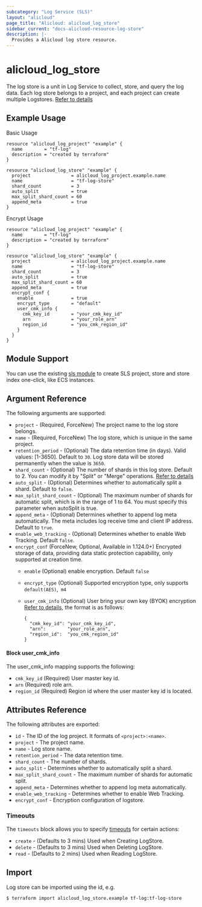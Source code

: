 ```yaml
---
subcategory: "Log Service (SLS)"
layout: "alicloud"
page_title: "Alicloud: alicloud_log_store"
sidebar_current: "docs-alicloud-resource-log-store"
description: |-
  Provides a Alicloud log store resource.
---
```


# alicloud\_log\_store

The log store is a unit in Log Service to collect, store, and query the log data. Each log store belongs to a project,
and each project can create multiple Logstores. [Refer to details](https://www.alibabacloud.com/help/doc-detail/48874.htm)

## Example Usage

Basic Usage

```
resource "alicloud_log_project" "example" {
  name        = "tf-log"
  description = "created by terraform"
}

resource "alicloud_log_store" "example" {
  project               = alicloud_log_project.example.name
  name                  = "tf-log-store"
  shard_count           = 3
  auto_split            = true
  max_split_shard_count = 60
  append_meta           = true
}
```
Encrypt Usage
```
resource "alicloud_log_project" "example" {
  name        = "tf-log"
  description = "created by terraform"
}

resource "alicloud_log_store" "example" {
  project               = alicloud_log_project.example.name
  name                  = "tf-log-store"
  shard_count           = 3
  auto_split            = true
  max_split_shard_count = 60
  append_meta           = true
  encrypt_conf {
    enable              = true
    encrypt_type        = "default"
    user_cmk_info {
      cmk_key_id        = "your_cmk_key_id"
      arn               = "your_role_arn"
      region_id         = "you_cmk_region_id"
    }
  }
}
```

## Module Support

You can use the existing [sls module](https://registry.terraform.io/modules/terraform-alicloud-modules/sls/alicloud) 
to create SLS project, store and store index one-click, like ECS instances.

## Argument Reference

The following arguments are supported:

* `project` - (Required, ForceNew) The project name to the log store belongs.
* `name` - (Required, ForceNew) The log store, which is unique in the same project.
* `retention_period` - (Optional) The data retention time (in days). Valid values: [1-3650]. Default to `30`. Log store data will be stored permanently when the value is `3650`.
* `shard_count` - (Optional) The number of shards in this log store. Default to 2. You can modify it by "Split" or "Merge" operations. [Refer to details](https://www.alibabacloud.com/help/doc-detail/28976.htm)
* `auto_split` - (Optional) Determines whether to automatically split a shard. Default to `false`.
* `max_split_shard_count` - (Optional) The maximum number of shards for automatic split, which is in the range of 1 to 64. You must specify this parameter when autoSplit is true.
* `append_meta` - (Optional) Determines whether to append log meta automatically. The meta includes log receive time and client IP address. Default to `true`.
* `enable_web_tracking` - (Optional) Determines whether to enable Web Tracking. Default `false`.
* `encrypt_conf` (ForceNew, Optional, Available in 1.124.0+) Encrypted storage of data, providing data static protection capability, only supported at creation time.
  * `enable` (Optional) enable encryption. Default `false`
  * `encrypt_type` (Optional) Supported encryption type, only supports `default(AES)`,` m4`
  * `user_cmk_info` (Optional) User bring your own key (BYOK) encryption [Refer to details](https://www.alibabacloud.com/help/zh/doc-detail/187853.htm), the format is as follows:
    
    ```
    {
      "cmk_key_id": "your_cmk_key_id",
      "arn":        "your_role_arn",
      "region_id":  "you_cmk_region_id"
    }
    ```
#### Block user_cmk_info
The user_cmk_info mapping supports the following:

* `cmk_key_id` (Required) User master key id.
* `arn` (Required) role arn.
* `region_id` (Required) Region id where the  user master key id is located.

## Attributes Reference

The following attributes are exported:

* `id` - The ID of the log project. It formats of `<project>:<name>`.
* `project` - The project name.
* `name` - Log store name.
* `retention_period` - The data retention time.
* `shard_count` - The number of shards.
* `auto_split` - Determines whether to automatically split a shard.
* `max_split_shard_count` - The maximum number of shards for automatic split.
* `append_meta` - Determines whether to append log meta automatically.
* `enable_web_tracking` - Determines whether to enable Web Tracking.
* `encrypt_conf` - Encryption configuration of logstore.

### Timeouts

The `timeouts` block allows you to specify [timeouts](https://www.terraform.io/docs/configuration-0-11/resources.html#timeouts) for certain actions:

* `create`  - (Defaults to 3 mins) Used when Creating LogStore. 
* `delete`  - (Defaults to 3 mins) Used when Deleting LogStore.
* `read`    - (Defaults to 2 mins) Used when Reading LogStore.

## Import

Log store can be imported using the id, e.g.

```
$ terraform import alicloud_log_store.example tf-log:tf-log-store
```
